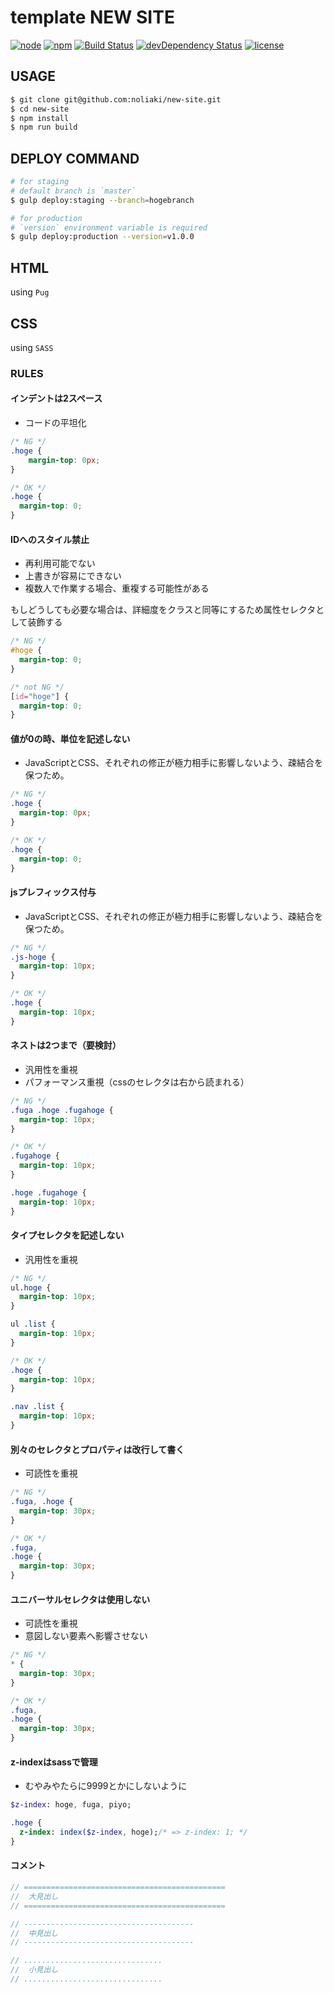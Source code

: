 # template NEW SITE

[![node](https://img.shields.io/badge/node-v5.12.x-yellow.svg)](https://github.com/noliaki/new-site/blob/master/README.md)
[![npm](https://img.shields.io/badge/npm-3.8.6-blue.svg)](https://github.com/noliaki/new-site/blob/master/README.md)
[![Build Status](https://travis-ci.org/noliaki/new-site.svg?branch=master)](https://travis-ci.org/noliaki/new-site)
[![devDependency Status](https://david-dm.org/noliaki/new-site/master/dev-status.svg)](https://david-dm.org/noliaki/new-site/master#info=devDependencies)
[![license](https://img.shields.io/github/license/mashape/apistatus.svg?maxAge=2592000)](https://github.com/noliaki/new-site/blob/master/README.md)

## USAGE

```sh
$ git clone git@github.com:noliaki/new-site.git
$ cd new-site
$ npm install
$ npm run build
```

## DEPLOY COMMAND

```sh
# for staging
# default branch is `master`
$ gulp deploy:staging --branch=hogebranch

# for production
# `version` environment variable is required
$ gulp deploy:production --version=v1.0.0
```

## HTML

using `Pug`

## CSS

using `SASS`

### RULES

#### インデントは2スペース

* コードの平坦化

```css
/* NG */
.hoge {
    margin-top: 0px;
}

/* OK */
.hoge {
  margin-top: 0;
}
```

#### IDへのスタイル禁止

* 再利用可能でない
* 上書きが容易にできない
* 複数人で作業する場合、重複する可能性がある

もしどうしても必要な場合は、詳細度をクラスと同等にするため属性セレクタとして装飾する

```css
/* NG */
#hoge {
  margin-top: 0;
}

/* not NG */
[id="hoge"] {
  margin-top: 0;
}
```


#### 値が0の時、単位を記述しない

* JavaScriptとCSS、それぞれの修正が極力相手に影響しないよう、疎結合を保つため。

```css
/* NG */
.hoge {
  margin-top: 0px;
}

/* OK */
.hoge {
  margin-top: 0;
}
```

#### jsプレフィックス付与

* JavaScriptとCSS、それぞれの修正が極力相手に影響しないよう、疎結合を保つため。

```css
/* NG */
.js-hoge {
  margin-top: 10px;
}

/* OK */
.hoge {
  margin-top: 10px;
}
```

#### ネストは2つまで（要検討）

* 汎用性を重視
* パフォーマンス重視（cssのセレクタは右から読まれる）

```css
/* NG */
.fuga .hoge .fugahoge {
  margin-top: 10px;
}

/* OK */
.fugahoge {
  margin-top: 10px;
}

.hoge .fugahoge {
  margin-top: 10px;
}
```

#### タイプセレクタを記述しない

* 汎用性を重視

```css
/* NG */
ul.hoge {
  margin-top: 10px;
}

ul .list {
  margin-top: 10px;
}

/* OK */
.hoge {
  margin-top: 10px;
}

.nav .list {
  margin-top: 10px;
}
```

#### 別々のセレクタとプロパティは改行して書く

* 可読性を重視

```css
/* NG */
.fuga, .hoge {
  margin-top: 30px;
}

/* OK */
.fuga,
.hoge {
  margin-top: 30px;
}
```

#### ユニバーサルセレクタは使用しない

* 可読性を重視
* 意図しない要素へ影響させない

```css
/* NG */
* {
  margin-top: 30px;
}

/* OK */
.fuga,
.hoge {
  margin-top: 30px;
}
```

#### z-indexはsassで管理

* むやみやたらに9999とかにしないように

```sass
$z-index: hoge, fuga, piyo;

.hoge {
  z-index: index($z-index, hoge);/* => z-index: 1; */
}
```

#### コメント

```sass
// =============================================
//  大見出し
// =============================================

// --------------------------------------
//  中見出し
// --------------------------------------

// ...............................
//  小見出し
// ...............................

```

